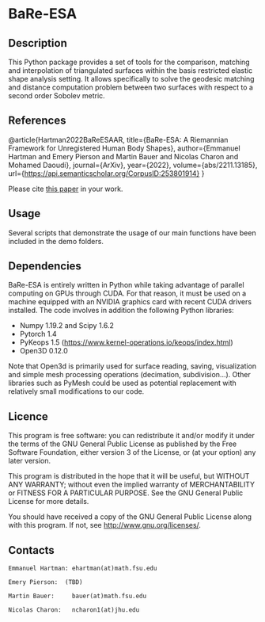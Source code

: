 BaRe-ESA
=========

Description
-----------

This Python package provides a set of tools for the comparison, matching and interpolation of triangulated surfaces within the basis restricted elastic shape analysis setting. It allows specifically to solve the geodesic matching and distance computation problem between two surfaces with respect to a second order Sobolev metric. 


References
------------


@article{Hartman2022BaReESAAR,
  title={BaRe-ESA: A Riemannian Framework for Unregistered Human Body Shapes},
  author={Emmanuel Hartman and Emery Pierson and Martin Bauer and Nicolas Charon and Mohamed Daoudi},
  journal={ArXiv},
  year={2022},
  volume={abs/2211.13185},
  url={https://api.semanticscholar.org/CorpusID:253801914}
}

Please cite [this paper](https://openaccess.thecvf.com/content/ICCV2023/html/Hartman_BaRe-ESA_A_Riemannian_Framework_for_Unregistered_Human_Body_Shapes_ICCV_2023_paper.html) in your work.

Usage
-----------
Several scripts that demonstrate the usage of our main functions have been included in the demo folders. 



Dependencies
------------

BaRe-ESA is entirely written in Python while taking advantage of parallel computing on GPUs through CUDA. 
For that reason, it must be used on a machine equipped with an NVIDIA graphics card with recent CUDA drivers installed.
The code involves in addition the following Python libraries:

* Numpy 1.19.2 and Scipy 1.6.2
* Pytorch 1.4
* PyKeops 1.5 (https://www.kernel-operations.io/keops/index.html)
* Open3D 0.12.0

Note that Open3d is primarily used for surface reading, saving, visualization and simple mesh processing operations (decimation, subdivision...). Other libraries such as PyMesh could be used as potential replacement with relatively small modifications to our code.  


Licence
-------

This program is free software: you can redistribute it and/or modify it under 
the terms of the GNU General Public License as published by the Free Software 
Foundation, either version 3 of the License, or (at your option) any later 
version.

This program is distributed in the hope that it will be useful, but WITHOUT 
ANY WARRANTY; without even the implied warranty of MERCHANTABILITY or FITNESS 
FOR A PARTICULAR PURPOSE. See the GNU General Public License for more details.

You should have received a copy of the GNU General Public License along with 
this program. If not, see http://www.gnu.org/licenses/.


Contacts
--------
    Emmanuel Hartman: ehartman(at)math.fsu.edu

    Emery Pierson:  (TBD)

    Martin Bauer:     bauer(at)math.fsu.edu

    Nicolas Charon:   ncharon1(at)jhu.edu


